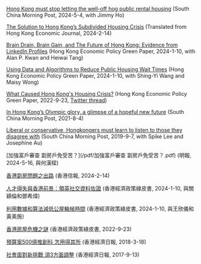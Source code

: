 [Hong Kong must stop letting the well-off hog public rental housing](/pdf/welloff.pdf) (South China Morning Post, 2024-5-4, with Jimmy Ho) 

[The Solution to Hong Kong’s Subdivided Housing Crisis](/pdf/subdividedhouses.pdf)
 (Translated from Hong Kong Economic Journal, 2024-2-14)

[Brain Drain, Brain Gain, and The Future of Hong Kong: Evidence from LinkedIn Profiles](/pdf/Brain_Drain.pdf)
 (Hong Kong Economic Policy Green Paper, 2024-1-10, with Alan P. Kwan and Heiwai Tang)

[Using Data and Algorithms to Reduce Public Housing Wait Times](/pdf/Algorithm.pdf)
 (Hong Kong Economic Policy Green Paper, 2024-1-10, with Shing-Yi Wang and Maisy Wong)

[What Caused Hong Kong's Housing Crisis?](/pdf/Housing_Crisis.pdf)
 (Hong Kong Economic Policy Green Paper, 2022-9-23, [Twitter thread](https://twitter.com/mbwong/status/1574197778686742529))

[In Hong Kong’s Olympic glory, a glimpse of a hopeful new future](/pdf/Olympic_Hope.pdf) (South China Morning Post, 2021-8-4)

[Liberal or conservative, Hongkongers must learn to listen to those they disagree with](/pdf/Liberal_Conservative.pdf) (South China Morning Post, 2019-9-7, with Spike Lee and Josephine Au)

[加強富戶審查 劏房戶免受苦？](/pdf/加強富戶審查 劏房戶免受苦？.pdf) (明報, 2024-5-16, 與何漢樑)

[香港劏房問題之出路](/pdf/香港劏房問題之出路.pdf) (香港信報, 2024-2-14)

[人才得失與香港前景：領英社交資料佐證](/pdf/人才得失與香港前景.pdf) (香港經濟政策綠皮書, 2024-1-10, 與關穎倫和鄧希煒)

[利用數據和算法減低公屋輪候時間](/pdf/利用數據和算法減低公屋輪候時間.pdf) (香港經濟政策綠皮書, 2024-1-10, 與王欣儀和黃美施)

[香港房屋危機之謎](/pdf/香港房屋危機之謎.pdf) (香港經濟政策綠皮書, 2022-9-23)

[預算案500億推創科 怎用得其所](/pdf/預算案500億推創科怎用得其所.pdf) (香港經濟日報, 2018-3-18)

[社會面對新挑戰 須3方面調整](/pdf/社會面對新挑戰須3方面調整.pdf) (香港經濟日報, 2017-9-13)
